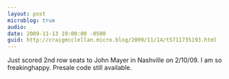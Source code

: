 ```yaml
---
layout: post
microblog: true
audio: 
date: 2009-11-13 19:00:00 -0500
guid: http://craigmcclellan.micro.blog/2009/11/14/t5711735193.html
---
```

Just scored 2nd row seats to John Mayer in Nashville on 2/10/09.  I am so freakinghappy.  Presale code still available.
